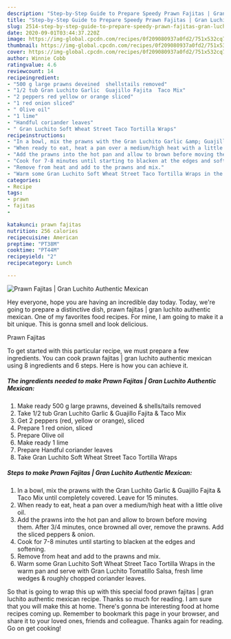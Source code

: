 ```yaml
---
description: "Step-by-Step Guide to Prepare Speedy Prawn Fajitas | Gran Luchito Authentic Mexican"
title: "Step-by-Step Guide to Prepare Speedy Prawn Fajitas | Gran Luchito Authentic Mexican"
slug: 2514-step-by-step-guide-to-prepare-speedy-prawn-fajitas-gran-luchito-authentic-mexican
date: 2020-09-01T03:44:37.220Z
image: https://img-global.cpcdn.com/recipes/0f209080937a0fd2/751x532cq70/prawn-fajitas-gran-luchito-authentic-mexican-recipe-main-photo.jpg
thumbnail: https://img-global.cpcdn.com/recipes/0f209080937a0fd2/751x532cq70/prawn-fajitas-gran-luchito-authentic-mexican-recipe-main-photo.jpg
cover: https://img-global.cpcdn.com/recipes/0f209080937a0fd2/751x532cq70/prawn-fajitas-gran-luchito-authentic-mexican-recipe-main-photo.jpg
author: Winnie Cobb
ratingvalue: 4.6
reviewcount: 14
recipeingredient:
- "500 g large prawns deveined  shellstails removed"
- "1/2 tub Gran Luchito Garlic  Guajillo Fajita  Taco Mix"
- "2 peppers red yellow or orange sliced"
- "1 red onion sliced"
- " Olive oil"
- "1 lime"
- "Handful coriander leaves"
- " Gran Luchito Soft Wheat Street Taco Tortilla Wraps"
recipeinstructions:
- "In a bowl, mix the prawns with the Gran Luchito Garlic &amp; Guajillo Fajita &amp; Taco Mix until completely covered. Leave for 15 minutes."
- "When ready to eat, heat a pan over a medium/high heat with a little olive oil."
- "Add the prawns into the hot pan and allow to brown before moving them. After 3/4 minutes, once browned all over, remove the prawns. Add the sliced peppers &amp; onion."
- "Cook for 7-8 minutes until starting to blacken at the edges and softening."
- "Remove from heat and add to the prawns and mix."
- "Warm some Gran Luchito Soft Wheat Street Taco Tortilla Wraps in the warm pan and serve with Gran Luchito Tomatillo Salsa, fresh lime wedges &amp; roughly chopped coriander leaves."
categories:
- Recipe
tags:
- prawn
- fajitas
- 

katakunci: prawn fajitas  
nutrition: 256 calories
recipecuisine: American
preptime: "PT38M"
cooktime: "PT44M"
recipeyield: "2"
recipecategory: Lunch

---
```



![Prawn Fajitas | Gran Luchito Authentic Mexican](https://img-global.cpcdn.com/recipes/0f209080937a0fd2/751x532cq70/prawn-fajitas-gran-luchito-authentic-mexican-recipe-main-photo.jpg)

Hey everyone, hope you are having an incredible day today. Today, we're going to prepare a distinctive dish, prawn fajitas | gran luchito authentic mexican. One of my favorites food recipes. For mine, I am going to make it a bit unique. This is gonna smell and look delicious.

Prawn Fajitas 

To get started with this particular recipe, we must prepare a few ingredients. You can cook prawn fajitas | gran luchito authentic mexican using 8 ingredients and 6 steps. Here is how you can achieve it.

<!--inarticleads1-->

##### The ingredients needed to make Prawn Fajitas | Gran Luchito Authentic Mexican:

1. Make ready 500 g large prawns, deveined &amp; shells/tails removed
1. Take 1/2 tub Gran Luchito Garlic &amp; Guajillo Fajita &amp; Taco Mix
1. Get 2 peppers (red, yellow or orange), sliced
1. Prepare 1 red onion, sliced
1. Prepare  Olive oil
1. Make ready 1 lime
1. Prepare Handful coriander leaves
1. Take  Gran Luchito Soft Wheat Street Taco Tortilla Wraps




<!--inarticleads2-->

##### Steps to make Prawn Fajitas | Gran Luchito Authentic Mexican:

1. In a bowl, mix the prawns with the Gran Luchito Garlic &amp; Guajillo Fajita &amp; Taco Mix until completely covered. Leave for 15 minutes.
1. When ready to eat, heat a pan over a medium/high heat with a little olive oil.
1. Add the prawns into the hot pan and allow to brown before moving them. After 3/4 minutes, once browned all over, remove the prawns. Add the sliced peppers &amp; onion.
1. Cook for 7-8 minutes until starting to blacken at the edges and softening.
1. Remove from heat and add to the prawns and mix.
1. Warm some Gran Luchito Soft Wheat Street Taco Tortilla Wraps in the warm pan and serve with Gran Luchito Tomatillo Salsa, fresh lime wedges &amp; roughly chopped coriander leaves.




So that is going to wrap this up with this special food prawn fajitas | gran luchito authentic mexican recipe. Thanks so much for reading. I am sure that you will make this at home. There's gonna be interesting food at home recipes coming up. Remember to bookmark this page in your browser, and share it to your loved ones, friends and colleague. Thanks again for reading. Go on get cooking!

